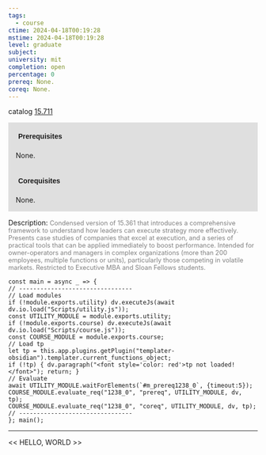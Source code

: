 ```yaml
---
tags:
  - course
ctime: 2024-04-18T00:19:28
mstime: 2024-04-18T00:19:28
level: graduate
subject: 
university: mit
completion: open
percentage: 0
prereq: None.
coreq: None.
---
```


catalog [15.711](http://student.mit.edu/catalog/m15c.html#15.711)

<span style="display: block; padding: 15px; background-color: rgb(100, 100, 100, 0.2);"><font id="m_prereq1238_0" style="display: block; font-family: Arial, sans-serif; font-weight: bold; padding: 5px">Prerequisites</font><br><span id="prereq1238_0">None.</span></span>
<span style="display: block; padding: 15px; background-color: rgb(100, 100, 100, 0.2);"><font id="m_coreq1238_0" style="display: block; font-family: Arial, sans-serif; font-weight: bold; padding: 5px">Corequisites</font><br><span id="coreq1238_0">None.</span></span>

<font style="">Description:</font>
<font style="color: grey; font-size: 0.8rem;">Condensed version of 15.361 that introduces a comprehensive framework to understand how leaders can execute strategy more effectively. Presents case studies of companies that excel at execution, and a series of practical tools that can be applied immediately to boost performance. Intended for owner-operators and managers in complex organizations (more than 200 employees, multiple functions or units), particularly those competing in volatile markets. Restricted to Executive MBA and Sloan Fellows students.</font>

```dataviewjs
const main = async _ => {
// --------------------------------
// Load modules
if (!module.exports.utility) dv.executeJs(await dv.io.load("Scripts/utility.js"));
const UTILITY_MODULE = module.exports.utility;
if (!module.exports.course) dv.executeJs(await dv.io.load("Scripts/course.js"));
const COURSE_MODULE = module.exports.course;
// Load tp
let tp = this.app.plugins.getPlugin("templater-obsidian").templater.current_functions_object;
if (!tp) { dv.paragraph("<font style='color: red'>tp not loaded!</font>"); return; }
// Evaluate
await UTILITY_MODULE.waitForElements(`#m_prereq1238_0`, {timeout:5});
COURSE_MODULE.evaluate_req("1238_0", "prereq", UTILITY_MODULE, dv, tp);
COURSE_MODULE.evaluate_req("1238_0", "coreq", UTILITY_MODULE, dv, tp);
// --------------------------------
}; main();
```

---

<< HELLO, WORLD >>
